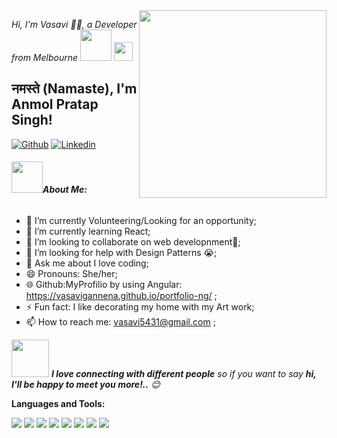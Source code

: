 <!-- <h2>Hi, I'm Vasavi Gannena, a Developer from Melbourne
<img src="https://media.giphy.com/media/12oufCB0MyZ1Go/giphy.gif" width="50">
</h2> -->

<img align='right' src="https://media.giphy.com/media/fAnzw6YK33jMwzp5wp/source.gif" width="300">
<p><em>Hi, I'm Vasavi 🙏🏻, a Developer from Melbourne
<img src="https://media.giphy.com/media/12oufCB0MyZ1Go/giphy.gif" width="50">
<img src="https://media.giphy.com/media/WUlplcMpOCEmTGBtBW/giphy.gif" width="30"> 
</em></p>

<h2>नमस्ते (Namaste), I'm Anmol Pratap Singh! </h2>

<!-- Your badges
You can use the website to generate badges: https://shields.io/
-->

[![Github](https://img.shields.io/badge/-Github-000?style=flat&logo=Github&logoColor=white)](https://github.com/VasaviGannena)
[![Linkedin](https://img.shields.io/badge/-LinkedIn-blue?style=flat&logo=Linkedin&logoColor=white)](https://www.linkedin.com/in/vasavigannena/)

<!-- Talking about you -->
<!-- Any image aligned to the right. Beware the width -->
<!-- <img width="55%" align ="right" alt="GIF" src="https://media.giphy.com/media/ZVik7pBtu9dNS/source.gif /> -->

###### <img src="https://media.giphy.com/media/VgCDAzcKvsR6OM0uWg/giphy.gif" width="50">**About Me:**

- 🔭 I’m currently Volunteering/Looking for an opportunity;
- 🌱 I’m currently learning React;
- 👯 I’m looking to collaborate on web developnment🤝;
- 🤔 I’m looking for help with Design Patterns 😭;
- 💬 Ask me about I love coding;
- 😄 Pronouns: She/her;
- 🌐 Github:MyProfilio by using Angular: https://vasavigannena.github.io/portfolio-ng/ ;
- ⚡ Fun fact: I like decorating my home with my Art work;
- 📫 How to reach me: vasavi5431@gmail.com ;

<img src="https://media.giphy.com/media/LnQjpWaON8nhr21vNW/giphy.gif" width="60"> <em><b>I love connecting with different people</b> so if you want to say <b>hi, I'll be happy to meet you more!..</b> 😊</em>

**Languages and Tools:**

<code><img src="https://icongr.am/devicon/html5-original.svg?size=22&color=currentColor"></code>
<code><img src="https://icongr.am/devicon/css3-original.svg?size=22&color=currentColor"></code>
<code><img src="https://icongr.am/devicon/sass-original.svg?size=22&color=currentColor"></code>
<code><img src="https://icongr.am/devicon/mongodb-original-wordmark.svg?size=22&color=currentColor"></code>
<code><img src="https://icongr.am/devicon/react-original.svg?size=22&color=currentColor"></code>
<code><img src="https://icongr.am/devicon/nodejs-original.svg?size=22&color=currentColor"></code>
<code><img src="https://icongr.am/devicon/bootstrap-plain.svg?size=22&color=currentColor"></code>
<code><img src="https://icongr.am/devicon/git-original.svg?size=22&color=currentColor"></code>
